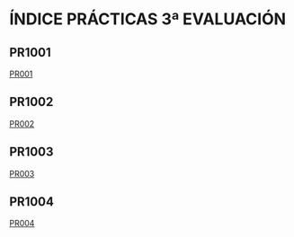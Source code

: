 # ÍNDICE PRÁCTICAS 3ª EVALUACIÓN

## PR1001

 [PR001](PR1001/pr1001.md)

## PR1002

 [PR002](PR1002/PR1002.md)

 ## PR1003

 [PR003](PR1003/PR1003.md)

 ## PR1004

 [PR004](PR1004/PR1004.md)